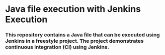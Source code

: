# __Java file execution with Jenkins Execution__
### This repository contains a Java file that can be executed using Jenkins in a freestyle project. The project demonstrates continuous integration (CI) using Jenkins.
